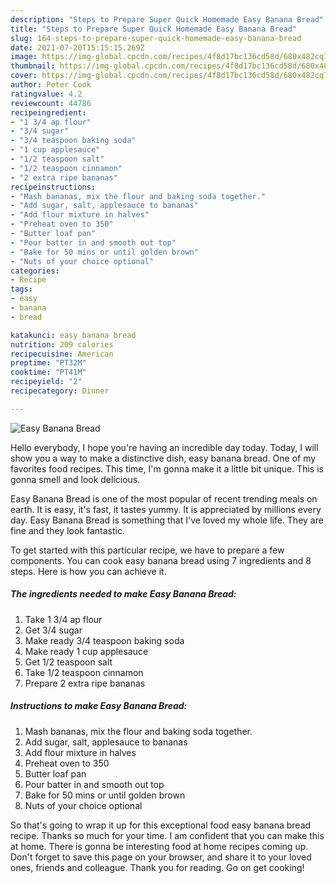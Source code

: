 ```yaml
---
description: "Steps to Prepare Super Quick Homemade Easy Banana Bread"
title: "Steps to Prepare Super Quick Homemade Easy Banana Bread"
slug: 164-steps-to-prepare-super-quick-homemade-easy-banana-bread
date: 2021-07-20T15:15:15.269Z
image: https://img-global.cpcdn.com/recipes/4f8d17bc136cd58d/680x482cq70/easy-banana-bread-recipe-main-photo.jpg
thumbnail: https://img-global.cpcdn.com/recipes/4f8d17bc136cd58d/680x482cq70/easy-banana-bread-recipe-main-photo.jpg
cover: https://img-global.cpcdn.com/recipes/4f8d17bc136cd58d/680x482cq70/easy-banana-bread-recipe-main-photo.jpg
author: Peter Cook
ratingvalue: 4.2
reviewcount: 44786
recipeingredient:
- "1 3/4 ap flour"
- "3/4 sugar"
- "3/4 teaspoon baking soda"
- "1 cup applesauce"
- "1/2 teaspoon salt"
- "1/2 teaspoon cinnamon"
- "2 extra ripe bananas"
recipeinstructions:
- "Mash bananas, mix the flour and baking soda together."
- "Add sugar, salt, applesauce to bananas"
- "Add flour mixture in halves"
- "Preheat oven to 350"
- "Butter loaf pan"
- "Pour batter in and smooth out top"
- "Bake for 50 mins or until golden brown"
- "Nuts of your choice optional"
categories:
- Recipe
tags:
- easy
- banana
- bread

katakunci: easy banana bread 
nutrition: 209 calories
recipecuisine: American
preptime: "PT32M"
cooktime: "PT41M"
recipeyield: "2"
recipecategory: Dinner

---
```



![Easy Banana Bread](https://img-global.cpcdn.com/recipes/4f8d17bc136cd58d/680x482cq70/easy-banana-bread-recipe-main-photo.jpg)

Hello everybody, I hope you're having an incredible day today. Today, I will show you a way to make a distinctive dish, easy banana bread. One of my favorites food recipes. This time, I'm gonna make it a little bit unique. This is gonna smell and look delicious.



Easy Banana Bread is one of the most popular of recent trending meals on earth. It is easy, it's fast, it tastes yummy. It is appreciated by millions every day. Easy Banana Bread is something that I've loved my whole life. They are fine and they look fantastic.


To get started with this particular recipe, we have to prepare a few components. You can cook easy banana bread using 7 ingredients and 8 steps. Here is how you can achieve it.

<!--inarticleads1-->

##### The ingredients needed to make Easy Banana Bread:

1. Take 1 3/4 ap flour
1. Get 3/4 sugar
1. Make ready 3/4 teaspoon baking soda
1. Make ready 1 cup applesauce
1. Get 1/2 teaspoon salt
1. Take 1/2 teaspoon cinnamon
1. Prepare 2 extra ripe bananas




<!--inarticleads2-->

##### Instructions to make Easy Banana Bread:

1. Mash bananas, mix the flour and baking soda together.
1. Add sugar, salt, applesauce to bananas
1. Add flour mixture in halves
1. Preheat oven to 350
1. Butter loaf pan
1. Pour batter in and smooth out top
1. Bake for 50 mins or until golden brown
1. Nuts of your choice optional




So that's going to wrap it up for this exceptional food easy banana bread recipe. Thanks so much for your time. I am confident that you can make this at home. There is gonna be interesting food at home recipes coming up. Don't forget to save this page on your browser, and share it to your loved ones, friends and colleague. Thank you for reading. Go on get cooking!
